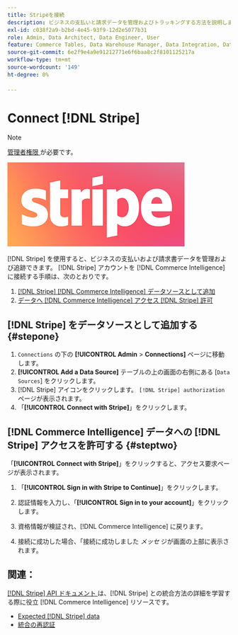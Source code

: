 ```yaml
---
title: Stripeを接続
description: ビジネスの支払いと請求データを管理およびトラッキングする方法を説明します。
exl-id: c038f2a9-b2bd-4e45-93f9-12d2e5077b31
role: Admin, Data Architect, Data Engineer, User
feature: Commerce Tables, Data Warehouse Manager, Data Integration, Data Import/Export
source-git-commit: 6e2f9e4a9e91212771e6f6baa8c2f8101125217a
workflow-type: tm+mt
source-wordcount: '149'
ht-degree: 0%

---
```


# Connect [!DNL Stripe]

>[!NOTE]
>
>[ 管理者権限 ](../../../administrator/user-management/user-management.md) が必要です。

![](../../../assets/stripe-logo.png)

[!DNL Stripe] を使用すると、ビジネスの支払いおよび請求書データを管理および追跡できます。 [!DNL Stripe] アカウントを [!DNL Commerce Intelligence] に接続する手順は、次のとおりです。

1. [ [!DNL Stripe]  [!DNL Commerce Intelligence] データソースとして追加](#stepone)
1. [データへ  [!DNL Commerce Intelligence]  アクセス  [!DNL Stripe]  許可](#steptwo)

## [!DNL Stripe] をデータソースとして追加する {#stepone}

1. `Connections` の下の **[!UICONTROL Admin** > **Connections]** ページに移動します。
1. **[!UICONTROL Add a Data Source]** テーブルの上の画面の右側にある [`Data Sources`] をクリックします。
1. [!DNL Stripe] アイコンをクリックします。 `[!DNL Stripe] authorization` ページが表示されます。
1. 「**[!UICONTROL Connect with Stripe]**」をクリックします。

## [!DNL Commerce Intelligence] データへの [!DNL Stripe] アクセスを許可する {#steptwo}

「**[!UICONTROL Connect with Stripe]**」をクリックすると、アクセス要求ページが表示されます。

1. 「**[!UICONTROL Sign in with Stripe to Continue]**」をクリックします。

1. 認証情報を入力し、「**[!UICONTROL Sign in to your account]**」をクリックします。

1. 資格情報が検証され、[!DNL Commerce Intelligence] に戻ります。

1. 接続に成功した場合、「接続に成功しました *メッセ* ジが画面の上部に表示されます。

## 関連：

[[!DNL Stripe] API ドキュメント ](https://stripe.com/docs/api) は、[!DNL Stripe] との統合方法の詳細を学習する際に役立 [!DNL Commerce Intelligence] リソースです。

* [Expected [!DNL Stripe] data](../integrations/stripe-data.md)
* [ 統合の再認証 ](https://experienceleague.adobe.com/docs/commerce-knowledge-base/kb/how-to/mbi-reauthenticating-integrations.html?lang=ja)
